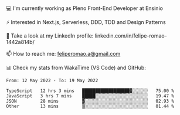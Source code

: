 💻 I'm currently working as Pleno Front-End Developer at Ensinio

⚡ Interested in Next.js, Serverless, DDD, TDD and Design Patterns

👥 Take a look at my LinkedIn profile: linkedin.com/in/felipe-romao-1442a814b/

📫 How to reach me: feliperomao.a@gmail.com

📊 Check my stats from WakaTime (VS Code) and GitHub:

<!--START_SECTION:waka-->

```text
From: 12 May 2022 - To: 19 May 2022

TypeScript   12 hrs 3 mins   ██████████████████▓░░░░░░   75.00 %
JavaScript   3 hrs 7 mins    █████░░░░░░░░░░░░░░░░░░░░   19.47 %
JSON         28 mins         ▓░░░░░░░░░░░░░░░░░░░░░░░░   02.93 %
Other        13 mins         ▒░░░░░░░░░░░░░░░░░░░░░░░░   01.44 %
```

<!--END_SECTION:waka-->
